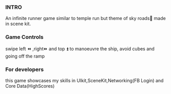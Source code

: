 ### INTRO
An infinite runner game similar to temple run but theme of sky roads🚀 made in scene kit.

### Game Controls
swipe left ⏪ ,right⏩ and top ⏫ to manoeuvre the ship, avoid cubes and going off the ramp

### For developers 
this game showcases my skills in UIkit,SceneKit,Networking(FB Login) and Core Data(HighScores)
